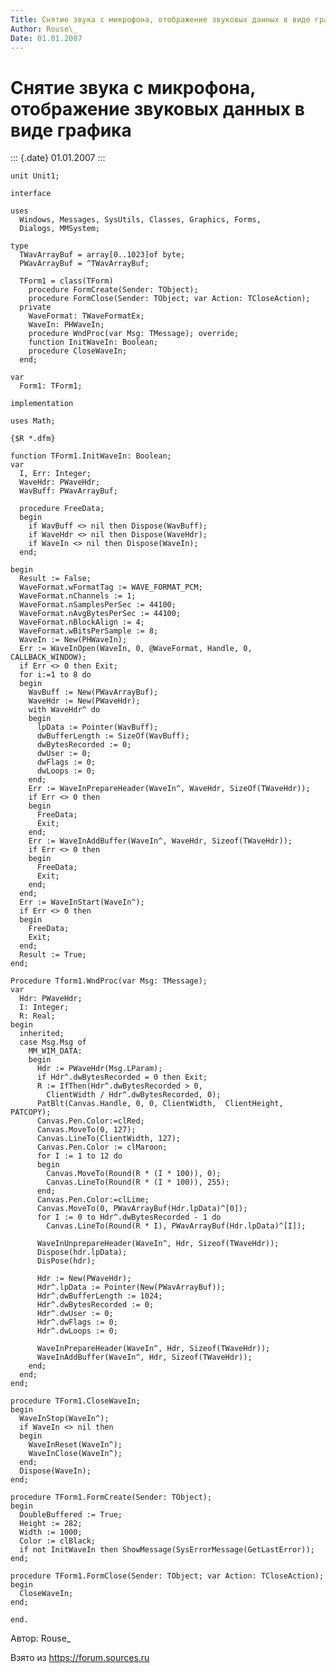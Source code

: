 ```yaml
---
Title: Снятие звука с микрофона, отображение звуковых данных в виде графика
Author: Rouse\_
Date: 01.01.2007
---
```



Снятие звука с микрофона, отображение звуковых данных в виде графика
====================================================================

::: {.date}
01.01.2007
:::

    unit Unit1;
     
    interface
     
    uses
      Windows, Messages, SysUtils, Classes, Graphics, Forms,
      Dialogs, MMSystem;
     
    type
      TWavArrayBuf = array[0..1023]of byte;
      PWavArrayBuf = ^TWavArrayBuf;
     
      TForm1 = class(TForm)
        procedure FormCreate(Sender: TObject);
        procedure FormClose(Sender: TObject; var Action: TCloseAction);
      private
        WaveFormat: TWaveFormatEx;
        WaveIn: PHWaveIn;
        procedure WndProc(var Msg: TMessage); override;
        function InitWaveIn: Boolean;
        procedure CloseWaveIn;
      end;
     
    var
      Form1: TForm1;
     
    implementation
     
    uses Math;
     
    {$R *.dfm}
     
    function TForm1.InitWaveIn: Boolean;
    var
      I, Err: Integer;
      WaveHdr: PWaveHdr;
      WavBuff: PWavArrayBuf;
     
      procedure FreeData;
      begin
        if WavBuff <> nil then Dispose(WavBuff);
        if WaveHdr <> nil then Dispose(WaveHdr);
        if WaveIn <> nil then Dispose(WaveIn);
      end;
     
    begin
      Result := False;
      WaveFormat.wFormatTag := WAVE_FORMAT_PCM;
      WaveFormat.nChannels := 1; 
      WaveFormat.nSamplesPerSec := 44100;
      WaveFormat.nAvgBytesPerSec := 44100;
      WaveFormat.nBlockAlign := 4;
      WaveFormat.wBitsPerSample := 8;
      WaveIn := New(PHWaveIn);
      Err := WaveInOpen(WaveIn, 0, @WaveFormat, Handle, 0, CALLBACK_WINDOW);
      if Err <> 0 then Exit;
      for i:=1 to 8 do
      begin
        WavBuff := New(PWavArrayBuf);
        WaveHdr := New(PWaveHdr);
        with WaveHdr^ do
        begin
          lpData := Pointer(WavBuff);
          dwBufferLength := SizeOf(WavBuff);
          dwBytesRecorded := 0;
          dwUser := 0;
          dwFlags := 0;
          dwLoops := 0;
        end;
        Err := WaveInPrepareHeader(WaveIn^, WaveHdr, SizeOf(TWaveHdr));
        if Err <> 0 then
        begin
          FreeData;
          Exit;
        end;
        Err := WaveInAddBuffer(WaveIn^, WaveHdr, Sizeof(TWaveHdr));
        if Err <> 0 then
        begin
          FreeData;
          Exit;
        end;
      end;
      Err := WaveInStart(WaveIn^);
      if Err <> 0 then
      begin
        FreeData;
        Exit;
      end;
      Result := True;
    end;
     
    Procedure Tform1.WndProc(var Msg: TMessage);
    var
      Hdr: PWaveHdr;
      I: Integer;
      R: Real;
    begin
      inherited;
      case Msg.Msg of
        MM_WIM_DATA:
        begin
          Hdr := PWaveHdr(Msg.LParam);
          if Hdr^.dwBytesRecorded = 0 then Exit;
          R := IfThen(Hdr^.dwBytesRecorded > 0,
            ClientWidth / Hdr^.dwBytesRecorded, 0);
          PatBlt(Canvas.Handle, 0, 0, ClientWidth,  ClientHeight, PATCOPY);
          Canvas.Pen.Color:=clRed;
          Canvas.MoveTo(0, 127);
          Canvas.LineTo(ClientWidth, 127);
          Canvas.Pen.Color := clMaroon;
          for I := 1 to 12 do
          begin
            Canvas.MoveTo(Round(R * (I * 100)), 0);
            Canvas.LineTo(Round(R * (I * 100)), 255);
          end;
          Canvas.Pen.Color:=clLime;
          Canvas.MoveTo(0, PWavArrayBuf(Hdr.lpData)^[0]);
          for I := 0 to Hdr^.dwBytesRecorded - 1 do
            Canvas.LineTo(Round(R * I), PWavArrayBuf(Hdr.lpData)^[I]);
     
          WaveInUnprepareHeader(WaveIn^, Hdr, Sizeof(TWaveHdr));
          Dispose(hdr.lpData);
          DisPose(hdr);
     
          Hdr := New(PWaveHdr);
          Hdr^.lpData := Pointer(New(PWavArrayBuf));
          Hdr^.dwBufferLength := 1024;
          Hdr^.dwBytesRecorded := 0;
          Hdr^.dwUser := 0;
          Hdr^.dwFlags := 0;
          Hdr^.dwLoops := 0;
     
          WaveInPrepareHeader(WaveIn^, Hdr, Sizeof(TWaveHdr));
          WaveInAddBuffer(WaveIn^, Hdr, Sizeof(TWaveHdr));
        end;
      end;
    end;
     
    procedure TForm1.CloseWaveIn;
    begin
      WaveInStop(WaveIn^);
      if WaveIn <> nil then
      begin
        WaveInReset(WaveIn^);
        WaveInClose(WaveIn^);
      end;
      Dispose(WaveIn);
    end;
     
    procedure TForm1.FormCreate(Sender: TObject);
    begin
      DoubleBuffered := True;
      Height := 282;
      Width := 1000;
      Color := clBlack;
      if not InitWaveIn then ShowMessage(SysErrorMessage(GetLastError));
    end;
     
    procedure TForm1.FormClose(Sender: TObject; var Action: TCloseAction);
    begin
      CloseWaveIn;
    end;
     
    end.




Автор: Rouse\_

Взято из <https://forum.sources.ru>
